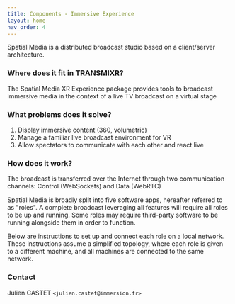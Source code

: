 ```yaml
---
title: Components - Immersive Experience
layout: home
nav_order: 4
---
```


Spatial Media is a distributed broadcast studio based on a client/server architecture.

### Where does it fit in TRANSMIXR?
The Spatial Media XR Experience package provides tools to broadcast immersive media in the context of a live TV broadcast on a virtual stage

### What problems does it solve?
1. Display immersive content (360, volumetric)
2. Manage a familiar live broadcast environment for VR
3. Allow spectators to communicate with each other and react live

### How does it work?
The broadcast is transferred over the Internet through two communication channels: Control (WebSockets) and Data (WebRTC)

Spatial Media is broadly split into five software apps, hereafter referred to as "roles". A complete broadcast leveraging all features will require all roles to be up and running. Some roles may require third-party software to be running alongside them in order to function.

Below are instructions to set up and connect each role on a local network. These instructions assume a simplified topology, where each role is given to a different machine, and all machines are connected to the same network.

### Contact
Julien CASTET `<julien.castet@immersion.fr>`